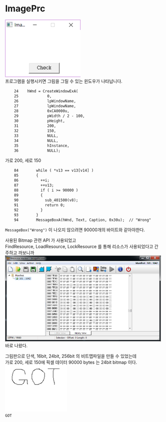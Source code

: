 # ImagePrc
![ImagePrc](./img/ImagePrc.png)  
프로그램을 실행시키면 그림을 그릴 수 있는 윈도우가 나타납니다.
```
    24    hWnd = CreateWindowExA(
    25             0,
    26             lpWindowName,
    27             lpWindowName,
    28             0xCA0000u,
    29             pWidth / 2 - 100,
    30             pHeight,
    31             200,
    32             150,
    33             NULL,
    34             NULL,
    35             hInstance,
    36             NULL);
```
가로 200, 세로 150  
  
```
    84        while ( *v13 == v13[v14] )
    85        {
    86          ++i;
    87          ++v13;
    88          if ( i >= 90000 )
    89          {
    90            sub_401500(v8);
    91            return 0;
    92          }
    93        }
    94        MessageBoxA(hWnd, Text, Caption, 0x30u);	// "Wrong"
```
`MessageBox("Wrong")` 이 나오지 않으려면 90000개의 바이트와 같아야한다.  
  
사용된 Bitmap 관련 API 가 사용되었고  
FindResource, LoadResource, LockResource 를 통해 리소스가 사용되었다고 간주하고 까보니까  
![resource](./img/resource.png)  
바로 나왔다.  
  
그림판으로 단색, 16bit, 24bit, 256bit 의 비트맵파일을 만들 수 있었는데  
가로 200, 세로 150에 픽셀 데이터 90000 bytes 는 24bit bitmap 이다.  
![flag](./img/flag.bmp)  
`GOT`
